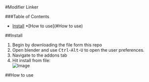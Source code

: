 #Modifier Linker

###Table of Contents
 * [Install](#Install)
 *[How to use](#How to use)
 
##Install

1. Begin by downloading the file form this repo
2. Open blender and use <kbd>Ctrl</kbd>-<kbd>Alt</kbd>-<kbd>U</kbd> to open the user preferences.
3. Navigate to the addons tab
4. Hit install from file:<br>
![Image](http://i.stack.imgur.com/Ob676m.jpg)

##How to use 
